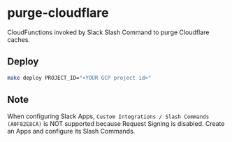 purge-cloudflare
================

CloudFunctions invoked by Slack Slash Command to purge Cloudflare caches.


Deploy
------

```bash
make deploy PROJECT_ID="<YOUR GCP project id>"
```

Note
----
When configuring Slack Apps, `Custom Integrations / Slash Commands (A0F82E8CA)` is NOT supported because Request Signing is disabled.
Create an Apps and configure its Slash Commands.
